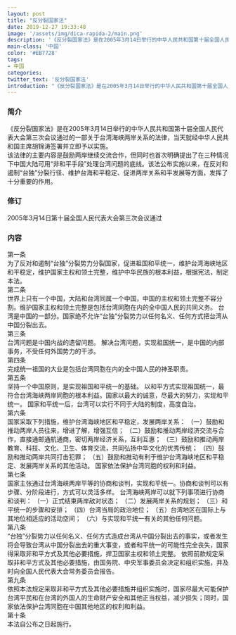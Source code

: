 ```yaml
---
layout: post
title: "反分裂国家法"
date: 2019-12-27 19:33:48
image: '/assets/img/dica-rapida-2/main.png'
description: '《反分裂国家法》是在2005年3月14日举行的中华人民共和国第十届全国人民代表大会第三次会议通过的一部关于台湾海峡两岸关系的法律，当天就经中华人民共和国主席胡锦涛签署并立即予以实施。'
main-class: '中国'
color: '#EB7728'
tags:
- 中国   
categories:
twitter_text: '反分裂国家法'
introduction: "《反分裂国家法》是在2005年3月14日举行的中华人民共和国第十届全国人民代表大会第三次会议通过的一部关于台湾海峡两岸关系的法律，当天就经中华人民共和国主席胡锦涛签署并立即予以实施。"
---
```



### 简介  
《反分裂国家法》是在2005年3月14日举行的中华人民共和国第十届全国人民代表大会第三次会议通过的一部关于台湾海峡两岸关系的法律，当天就经中华人民共和国主席胡锦涛签署并立即予以实施。  
该法律的主要内容是鼓励两岸继续交流合作，但同时也首次明确提出了在三种情况下中国大陆可用“非和平手段”处理台湾问题的底线。该法公布实施以来，在反对和遏制“台独”分裂行径、维护台海和平稳定、促进两岸关系和平发展等方面，发挥了十分重要的作用。  

### 修订  
2005年3月14日第十届全国人民代表大会第三次会议通过         
 

### 内容  
第一条  
为了反对和遏制“台独”分裂势力分裂国家，促进祖国和平统一，维护台湾海峡地区和平稳定，维护国家主权和领土完整，维护中华民族的根本利益，根据宪法，制定本法。  
第二条  
世界上只有一个中国，大陆和台湾同属一个中国，中国的主权和领土完整不容分割。维护国家主权和领土完整是包括台湾同胞在内的全中国人民的共同义务。 台湾是中国的一部分。国家绝不允许“台独”分裂势力以任何名义、任何方式把台湾从中国分裂出去。  
第三条  
台湾问题是中国内战的遗留问题。 解决台湾问题，实现祖国统一，是中国的内部事务，不受任何外国势力的干涉。  
第四条  
完成统一祖国的大业是包括台湾同胞在内的全中国人民的神圣职责。  
第五条  
坚持一个中国原则，是实现祖国和平统一的基础。 以和平方式实现祖国统一，最符合台湾海峡两岸同胞的根本利益。国家以最大的诚意，尽最大的努力，实现和平统一。 国家和平统一后，台湾可以实行不同于大陆的制度，高度自治。  
第六条  
国家采取下列措施，维护台湾海峡地区和平稳定，发展两岸关系： （一）鼓励和推动两岸人员往来，增进了解，增强互信； （二）鼓励和推动两岸经济交流与合作，直接通邮通航通商，密切两岸经济关系，互利互惠； （三）鼓励和推动两岸教育、科技、文化、卫生、体育交流，共同弘扬中华文化的优秀传统； （四）鼓励和推动两岸共同打击犯罪； （五）鼓励和推动有利于维护台湾海峡地区和平稳定、发展两岸关系的其他活动。 国家依法保护台湾同胞的权利和利益。  
第七条  
国家主张通过台湾海峡两岸平等的协商和谈判，实现和平统一。协商和谈判可以有步骤、分阶段进行，方式可以灵活多样。 台湾海峡两岸可以就下列事项进行协商和谈判： （一）正式结束两岸敌对状态； （二）发展两岸关系的规划； （三）和平统一的步骤和安排； （四）台湾当局的政治地位； （五）台湾地区在国际上与其地位相适应的活动空间； （六）与实现和平统一有关的其他任何问题。  
第八条  
“台独”分裂势力以任何名义、任何方式造成台湾从中国分裂出去的事实，或者发生将会导致台湾从中国分裂出去的重大事变，或者和平统一的可能性完全丧失，国家得采取非和平方式及其他必要措施，捍卫国家主权和领土完整。 依照前款规定采取非和平方式及其他必要措施，由国务院、中央军事委员会决定和组织实施，并及时向全国人民代表大会常务委员会报告。  
第九条  
依照本法规定采取非和平方式及其他必要措施并组织实施时，国家尽最大可能保护台湾平民和在台湾的外国人的生命财产安全和其他正当权益，减少损失；同时，国家依法保护台湾同胞在中国其他地区的权利和利益。  
第十条  
本法自公布之日起施行。


